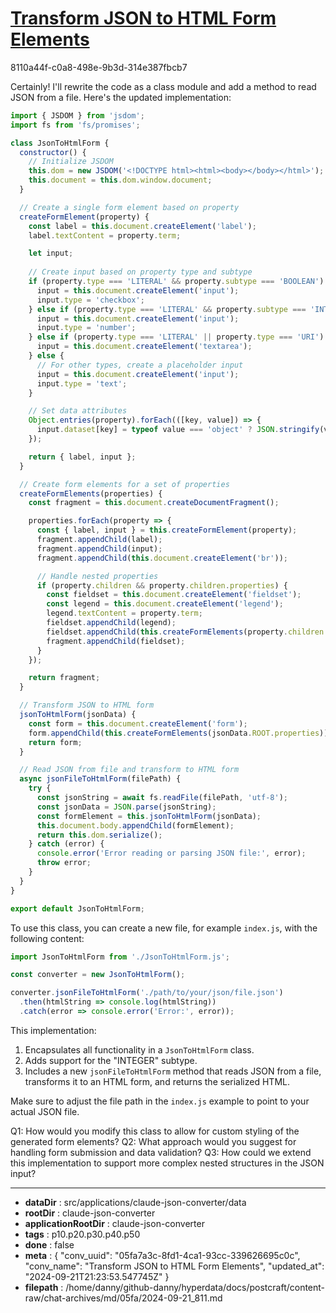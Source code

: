 # [Transform JSON to HTML Form Elements](https://claude.ai/chat/05fa7a3c-8fd1-4ca1-93cc-339626695c0c)

8110a44f-c0a8-498e-9b3d-314e387fbcb7

 Certainly! I'll rewrite the code as a class module and add a method to read JSON from a file. Here's the updated implementation:

```javascript
import { JSDOM } from 'jsdom';
import fs from 'fs/promises';

class JsonToHtmlForm {
  constructor() {
    // Initialize JSDOM
    this.dom = new JSDOM('<!DOCTYPE html><html><body></body></html>');
    this.document = this.dom.window.document;
  }

  // Create a single form element based on property
  createFormElement(property) {
    const label = this.document.createElement('label');
    label.textContent = property.term;

    let input;
    
    // Create input based on property type and subtype
    if (property.type === 'LITERAL' && property.subtype === 'BOOLEAN') {
      input = this.document.createElement('input');
      input.type = 'checkbox';
    } else if (property.type === 'LITERAL' && property.subtype === 'INTEGER') {
      input = this.document.createElement('input');
      input.type = 'number';
    } else if (property.type === 'LITERAL' || property.type === 'URI') {
      input = this.document.createElement('textarea');
    } else {
      // For other types, create a placeholder input
      input = this.document.createElement('input');
      input.type = 'text';
    }

    // Set data attributes
    Object.entries(property).forEach(([key, value]) => {
      input.dataset[key] = typeof value === 'object' ? JSON.stringify(value) : value;
    });

    return { label, input };
  }

  // Create form elements for a set of properties
  createFormElements(properties) {
    const fragment = this.document.createDocumentFragment();

    properties.forEach(property => {
      const { label, input } = this.createFormElement(property);
      fragment.appendChild(label);
      fragment.appendChild(input);
      fragment.appendChild(this.document.createElement('br'));

      // Handle nested properties
      if (property.children && property.children.properties) {
        const fieldset = this.document.createElement('fieldset');
        const legend = this.document.createElement('legend');
        legend.textContent = property.term;
        fieldset.appendChild(legend);
        fieldset.appendChild(this.createFormElements(property.children.properties));
        fragment.appendChild(fieldset);
      }
    });

    return fragment;
  }

  // Transform JSON to HTML form
  jsonToHtmlForm(jsonData) {
    const form = this.document.createElement('form');
    form.appendChild(this.createFormElements(jsonData.ROOT.properties));
    return form;
  }

  // Read JSON from file and transform to HTML form
  async jsonFileToHtmlForm(filePath) {
    try {
      const jsonString = await fs.readFile(filePath, 'utf-8');
      const jsonData = JSON.parse(jsonString);
      const formElement = this.jsonToHtmlForm(jsonData);
      this.document.body.appendChild(formElement);
      return this.dom.serialize();
    } catch (error) {
      console.error('Error reading or parsing JSON file:', error);
      throw error;
    }
  }
}

export default JsonToHtmlForm;
```

To use this class, you can create a new file, for example `index.js`, with the following content:

```javascript
import JsonToHtmlForm from './JsonToHtmlForm.js';

const converter = new JsonToHtmlForm();

converter.jsonFileToHtmlForm('./path/to/your/json/file.json')
  .then(htmlString => console.log(htmlString))
  .catch(error => console.error('Error:', error));
```

This implementation:
1. Encapsulates all functionality in a `JsonToHtmlForm` class.
2. Adds support for the "INTEGER" subtype.
3. Includes a new `jsonFileToHtmlForm` method that reads JSON from a file, transforms it to an HTML form, and returns the serialized HTML.

Make sure to adjust the file path in the `index.js` example to point to your actual JSON file.

Q1: How would you modify this class to allow for custom styling of the generated form elements?
Q2: What approach would you suggest for handling form submission and data validation?
Q3: How could we extend this implementation to support more complex nested structures in the JSON input?

---

* **dataDir** : src/applications/claude-json-converter/data
* **rootDir** : claude-json-converter
* **applicationRootDir** : claude-json-converter
* **tags** : p10.p20.p30.p40.p50
* **done** : false
* **meta** : {
  "conv_uuid": "05fa7a3c-8fd1-4ca1-93cc-339626695c0c",
  "conv_name": "Transform JSON to HTML Form Elements",
  "updated_at": "2024-09-21T21:23:53.547745Z"
}
* **filepath** : /home/danny/github-danny/hyperdata/docs/postcraft/content-raw/chat-archives/md/05fa/2024-09-21_811.md